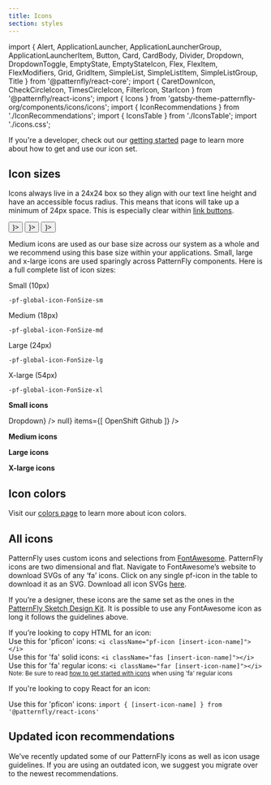 ```yaml
---
title: Icons
section: styles
---
```

import { Alert, ApplicationLauncher, ApplicationLauncherGroup, ApplicationLauncherItem, Button, Card, CardBody, Divider, Dropdown, DropdownToggle, EmptyState, EmptyStateIcon, Flex, FlexItem, FlexModifiers, Grid, GridItem, SimpleList, SimpleListItem, SimpleListGroup, Title } from '@patternfly/react-core';
import { CaretDownIcon, CheckCircleIcon, TimesCircleIcon, FilterIcon, StarIcon } from '@patternfly/react-icons';
import { Icons } from 'gatsby-theme-patternfly-org/components/icons/icons';
import { IconRecommendations } from './IconRecommendations';
import { IconsTable } from './IconsTable';
import './icons.css';

<Divider className="ws-icons-divider" />

<p class="ws-icons-page">If you're a developer, check out our <a href="/get-started/developers#using-styles">getting started</a> page to learn more about how to get and use our icon set.</p>

## Icon sizes
<Grid gutter="md">
  <GridItem xl={6} lg={12} className="ws-icons-gridtext">
    <p>Icons always live in a 24x24 box so they align with our text line height and have an accessible focus radius. This means that icons will take up a minimum of 24px space. This is especially clear within <a href="/design-guidelines/usage-and-behavior/buttons-and-links#link-button" className="pf-m-link">link buttons</a>.</p>
    <Button variant="link" icon={<FilterIcon size="sm" />}></Button>
    <Button variant="link" icon={<FilterIcon size="md" />}></Button>
    <Button variant="link" icon={<FilterIcon size="lg" />}></Button>
     <FilterIcon size="sm" />
    <FilterIcon size="md" />
    <FilterIcon size="lg" />
    <p>Medium icons are used as our base size across our system as a whole and we recommend using this base size within your applications. Small, large and x-large icons are used sparingly across PatternFly components. Here is a full complete list of icon sizes:</p>
    <Flex className="ws-icon-sizes ws-icon-sizes-sm" breakpointMods={[{modifier: FlexModifiers['align-items-flex-start']}]}>
      <FlexItem className="ws-icon-size">
        <FilterIcon size="sm" />
      </FlexItem>
      <FlexItem>
        <p>Small (10px)</p>
        <code>-pf-global-icon-FonSize-sm</code>
      </FlexItem>
    </Flex>
    <Flex className="ws-icon-sizes ws-icon-sizes-md" breakpointMods={[{modifier: FlexModifiers['align-items-flex-start']}]}>
      <FlexItem className="ws-icon-size">
        <FilterIcon size="md" />
      </FlexItem>
      <FlexItem>
        <p>Medium (18px)</p>
        <code>-pf-global-icon-FonSize-md</code>
      </FlexItem>
    </Flex>
    <Flex className="ws-icon-sizes ws-icon-sizes-lg" breakpointMods={[{modifier: FlexModifiers['align-items-flex-start']}]}>
      <FlexItem className="ws-icon-size">
        <FilterIcon size="lg" />
      </FlexItem>
      <FlexItem>
        <p>Large (24px)</p>
        <code>-pf-global-icon-FonSize-lg</code>
      </FlexItem>
    </Flex>
    <Flex className="ws-icon-sizes ws-icon-sizes-xl" breakpointMods={[{modifier: FlexModifiers['align-items-flex-start']}]}>
      <FlexItem className="ws-icon-size">
        <FilterIcon size="xl" />
      </FlexItem>
      <FlexItem>
        <p>X-large (54px)</p>
        <code>-pf-global-icon-FonSize-xl</code>
      </FlexItem>
    </Flex>
  </GridItem>
  <GridItem xl={6} lg={12}>
    <Card className="ws-icon-size-examples">
      <CardBody>
        <p><b>Small icons</b></p>
        <Flex  breakpointMods={[{modifier: FlexModifiers['align-items-flex-start']}]}>
          <FlexItem>
            <Dropdown
              toggle={<DropdownToggle id="toggle-id">Dropdown</DropdownToggle>}
            />
          </FlexItem>
          <FlexItem breakpointMods={[{modifier: FlexModifiers.grow}]}>
            <ApplicationLauncher isOpen={true} favorites={['openshift']} isGrouped className="ws-icons-appLauncher" onFavorite={()=>null} items={[
              <ApplicationLauncherGroup label="Favorites" key="Favorites">
                <ApplicationLauncherItem isFavorite key="item 1" id="openshift">OpenShift</ApplicationLauncherItem>
                <ApplicationLauncherItem key="item 2" id="github">Github</ApplicationLauncherItem>
              </ApplicationLauncherGroup>
            ]} />
          </FlexItem>
        </Flex>
        <p><b>Medium icons</b></p>
        <Alert variant="default" isInline title="Default inline alert title"/>
        <p><b>Large icons</b></p>
        <Alert variant="success" title="Success alert title 4" />
        <p><b>X-large icons</b></p>
        <EmptyState variant={EmptyStateVariant.lg}>
          <EmptyStateIcon icon={CubesIcon} />
          <Title headingLevel="h5" size="xl">
            This is a large empty state
          </Title>
        </EmptyState>
      </CardBody>
    </Card>
  </GridItem>
</Grid>

<Divider className="ws-icons-divider" />

## Icon colors
<p>Visit our <a href="/design-guidelines/styles/colors" className="pf-m-link">colors page</a> to learn more about icon colors.</p>

<Divider className="ws-icons-divider" />

## All icons
<p>PatternFly uses custom icons and selections from <a href="https://fontawesome.com/icons">FontAwesome</a>. PatternFly icons are two dimensional and flat. Navigate to FontAwesome’s website to download SVGs of any ‘fa’ icons. Click on any single pf-icon in the table to download it as an SVG. Download all icon SVGs <a href="#">here</a>.</p>

<p>If you’re a designer, these icons are the same set as the ones in the <a href="https://www.patternfly.org/v4/get-started/designers">PatternFly Sketch Design Kit</a>. It is possible to use any FontAwesome icon as long it follows the guidelines above.</p>

<p>If you’re looking to copy HTML for an icon:
<br/>
Use this for 'pficon' icons: <code>&lt;i className="pf-icon [insert-icon-name]"&gt;&lt;/i&gt;</code>
<br />
Use this for 'fa' solid icons: <code>&lt;i className="fas [insert-icon-name]"&gt;&lt;/i&gt;</code>
<br />
Use this for 'fa' regular icons: <code>&lt;i className="far [insert-icon-name]"&gt;&lt;/i&gt;</code>
<br />
<small>Note: Be sure to read <a href="/get-started/developers#using-styles" className="pf-m-link">how to get started with icons</a> when using 'fa' regular icons</small></p>

<p>If you're looking to copy React for an icon:

Use this for 'pficon' icons: <code>import { [insert-icon-name] } from '@patternfly/react-icons'</code></p>

<!-- <Icons /> -->
<IconsTable />

<Divider className="ws-icons-divider" />

## Updated icon recommendations
<p>We’ve recently updated some of our PatternFly icons as well as icon usage guidelines. If you are using an outdated icon, we suggest you migrate over to the newest recommendations.</p>

<IconRecommendations />
